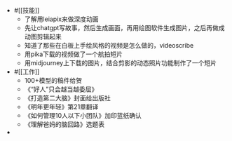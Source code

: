 - #[[技能]]
    - 了解用leiapix来做深度动画
    - 先让chatgpt写故事，然后生成画面，再用绘图软件生成图片，之后再做成动图剪辑起来
    - 知道了那些在白板上手绘风格的视频是怎么做的，videoscribe
    - 用pika下载的视频做了一个航拍短片
    - 用midjourney上下载的图片，结合剪影的动态照片功能制作了一个短片
- #[[工作]]
    - 100+模型的稿件给贺
    - 《“好人”只会越当越委屈》
    - 《打造第二大脑》封面给出版社
    - 《明年更年轻》第21章翻译
    - 《如何管理10人以下小团队》加印蓝纸确认
    - 《理解爸妈的脑回路》选题表
- 
